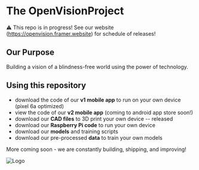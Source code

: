 # The OpenVisionProject
⚠️ This repo is in progress! See our website (https://openvision.framer.website) for schedule of releases!

## Our Purpose
Building a vision of a blindness-free world using the power of technology.

## Using this repository
* download the code of our **v1 mobile app** to run on your own device (pixel 6a optimized)
* view the code of our **v2 mobile app** (coming to android app store soon!)
* download our **CAD files** to 3D print your own device -- released
* download our **Raspberry Pi code** to run your own device
* download our **models** and training scripts
* download our pre-processed **data** to train your own models

More coming soon - we are constantly building, shipping, and improving!

![Logo](https://github.com/rkdune/openvisionproject/assets/96749303/b8982dc4-a4ad-455a-84b8-d3a44ed01b02)
